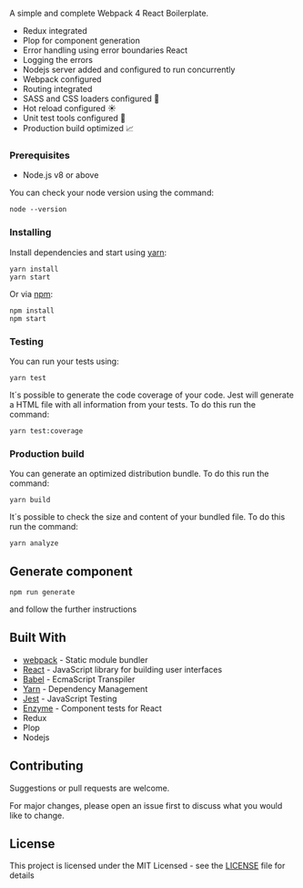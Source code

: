 
A simple and complete Webpack 4 React Boilerplate.

* Redux integrated
* Plop for component generation
* Error handling using error boundaries React
* Logging the errors
* Nodejs server added and configured to run concurrently
* Webpack configured
* Routing integrated
* SASS and CSS loaders configured :art:
* Hot reload configured :sunny:
* Unit test tools configured :microscope:
* Production build optimized :chart_with_upwards_trend:

### Prerequisites

* Node.js v8 or above

You can check your node version using the command:

```CLI
node --version
```

### Installing

Install dependencies and start using [yarn](https://yarnpkg.com):

```CLI
yarn install
yarn start
```

Or via [npm](https://www.npmjs.com/):

```CLI
npm install
npm start
```

### Testing

You can run your tests using:

```CLI
yarn test
```

It´s possible to generate the code coverage of your code. Jest will generate a HTML file with all information from your tests. To do this run the command:

```CLI
yarn test:coverage
```

### Production build

You can generate an optimized distribution bundle. To do this run the command:

```CLI
yarn build
```

It´s possible to check the size and content of your bundled file. To do this run the command:

```CLI
yarn analyze
```

## Generate component

```CLI
npm run generate
```
and follow the further instructions

## Built With

* [webpack](https://webpack.js.org/) - Static module bundler
* [React](https://babeljs.io/) - JavaScript library for building user interfaces
* [Babel](https://babeljs.io/) - EcmaScript Transpiler
* [Yarn](https://yarnpkg.com) - Dependency Management
* [Jest](https://jestjs.io/) - JavaScript Testing
* [Enzyme](https://airbnb.io/enzyme/docs/api/) - Component tests for React
* Redux
* Plop
* Nodejs

## Contributing

Suggestions or pull requests are welcome.

For major changes, please open an issue first to discuss what you would like to change.


## License

This project is licensed under the MIT Licensed - see the [LICENSE](LICENSE) file for details
